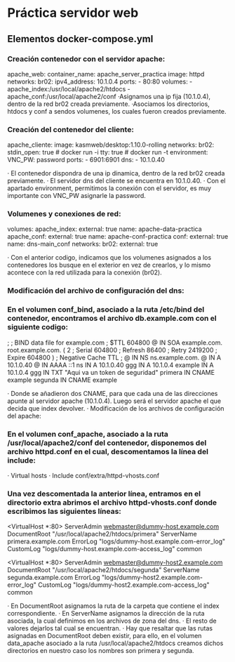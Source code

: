 # Práctica servidor web
## Elementos  docker-compose.yml
### Creación contenedor con el servidor apache:
 apache_web:
    container_name: apache_server_practica
    image: httpd
    networks:
      br02:
        ipv4_address: 10.1.0.4
    ports:
      - 80:80
    volumes:
      - apache_index:/usr/local/apache2/htdocs
      - apache_conf:/usr/local/apache2/conf
·Asignamos una ip fija (10.1.0.4), dentro de la red br02 creada previamente.
·Asociamos los directorios, htdocs y conf a sendos volumenes, los cuales fueron creados previamente.
### Creación del contenedor del cliente:
 apache_cliente:
    image: kasmweb/desktop:1.10.0-rolling
    networks:
      br02:
    stdin_open: true  # docker run -i
    tty: true         # docker run -t
    environment:
      VNC_PW: password
    ports:
      - 6901:6901
    dns:
      - 10.1.0.40

· El contenedor dispondra de una ip dinamica, dentro de la red br02 creada previamente.
· El servidor dns del cliente se encuentra en 10.1.0.40.
· Con el apartado environment, permitimos la conexión con el servidor, es muy importante con VNC_PW asignarle la password.
### Volumenes y conexiones de red:
 volumes:
  apache_index:
    external: true
    name: apache-data-practica
  apache_conf:
    external: true
    name: apache-conf-practica
  conf:
    external: true
    name: dns-main_conf
networks: 
  br02:
    external: true

· Con el anterior codigo, indicamos que los volumenes asignados a los contenedores los busque en el exterior en vez de crearlos, y lo mismo acontece con la red utilizada para la conexión (br02).
### Modificación del archivo de configuración del dns:
### En el volumen conf_bind, asociado a la ruta /etc/bind del contenedor, encontramos el archivo db.example.com con el siguiente codigo:
  ;
  ; BIND data file for example.com
  ;
  $TTL	604800
  @	IN	SOA	example.com. root.example.com. (
			      2		; Serial
			 604800		; Refresh
			  86400		; Retry
			2419200		; Expire
			 604800 )	; Negative Cache TTL
  ;
  @	IN	NS	ns.example.com.
  @	IN	A	10.1.0.40
  @	IN	AAAA	::1
  ns  IN  A   10.1.0.40
  ggg	IN	A	10.1.0.4
  example	IN 	A 	10.1.0.4
  ggg IN	TXT	"Aqui va un token de seguridad"
  primera	IN	CNAME	example
  segunda	IN	CNAME	example

· Donde se añadieron dos CNAME, para que cada una de las direcciones apunte al servidor apache (10.1.0.4). Luego será el servidor apache el que decida que index devolver.
· Modificación de los archivos de configuración del apache:
### En el volumen conf_apache, asociado a la ruta /usr/local/apache2/conf del contenedor, disponemos del archivo httpd.conf en el cual, descomentamos la línea del include:

· Virtual hosts
· Include conf/extra/httpd-vhosts.conf
### Una vez descomentada la anterior línea, entramos en el directorio extra abrimos el archivo httpd-vhosts.conf donde escribimos las siguientes líneas:
<VirtualHost *:80>
    ServerAdmin webmaster@dummy-host.example.com
    DocumentRoot "/usr/local/apache2/htdocs/primera"
    ServerName primera.example.com
    ErrorLog "logs/dummy-host.example.com-error_log"
    CustomLog "logs/dummy-host.example.com-access_log" common
</VirtualHost>

<VirtualHost *:80>
    ServerAdmin webmaster@dummy-host2.example.com
    DocumentRoot "/usr/local/apache2/htdocs/segunda"
    ServerName segunda.example.com
    ErrorLog "logs/dummy-host2.example.com-error_log"
    CustomLog "logs/dummy-host2.example.com-access_log" common
</VirtualHost>

· En DocumentRoot asignamos la ruta de la carpeta que contiene el index correspondiente.
· En ServerName asignamos la dirección de la ruta asociada, la cual definimos en los archivos de zona del dns.
· El resto de valores dejarlos tal cual se encuentran.
· Hay que resaltar que las rutas asignadas en DocumentRoot deben existir, para ello, en el volumen data_apache asociado a la ruta /usr/local/apache2/htdocs creamos dichos directorios en nuestro caso los nombres son primera y segunda.